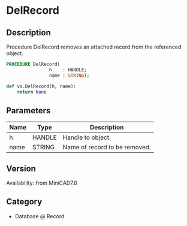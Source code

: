 # DelRecord

## Description
Procedure DelRecord removes an attached record from the referenced object.

```pascal
PROCEDURE DelRecord(
				h    : HANDLE;
				name : STRING);
```

```python
def vs.DelRecord(h, name):
    return None
```

## Parameters
|Name|Type|Description|
|---|---|---|
|h|HANDLE|Handle to object.|
|name|STRING|Name of record to be removed.|

## Version
Availability: from MiniCAD7.0

## Category
* Database @ Record

